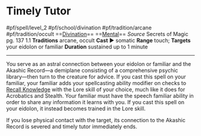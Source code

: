 # Timely Tutor
#pf/spell/level_2 #pf/school/divination #pf/tradition/arcane #pf/tradition/occult
==[Divination](../../../Traits/Divination.md)== ==[Mental](../../../Traits/Mental.md)==
*Source* Secrets of Magic pg. 137 1.1
**Traditions** arcane, occult
**Cast** ► somatic
**Range** touch; **Targets** your eidolon or familiar
**Duration** sustained up to 1 minute

---
You serve as an astral connection between your eidolon or familiar and the Akashic Record—a demiplane consisting of a comprehensive psychic library—then turn to the creature for advice. If you cast this spell on your familiar, your familiar adds your spellcasting ability modifier on checks to [Recall Knowledge](../../../Actions/Recall%20Knowledge.md) with the Lore skill of your choice, much like it does for Acrobatics and Stealth. Your familiar must have the speech familiar ability in order to share any information it learns with you. If you cast this spell on your eidolon, it instead becomes trained in the Lore skill.

If you lose physical contact with the target, its connection to the Akashic Record is severed and timely tutor immediately ends.